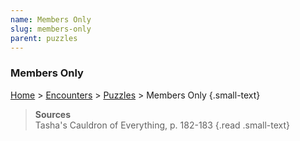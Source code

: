 ```yaml
---
name: Members Only
slug: members-only
parent: puzzles
---
```

### Members Only
[Home](dm-operations-center) > [Encounters](encounters-menu) > [Puzzles](puzzles) > Members Only {.small-text}

> **Sources** <br/>
> Tasha's Cauldron of Everything, p. 182-183
{.read .small-text}